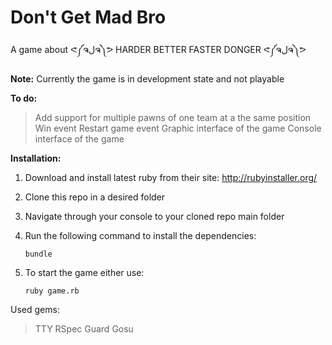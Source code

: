 Don't Get Mad Bro
==============

A game about ᕙ༼ຈلຈ༽ᕗ HARDER BETTER FASTER DONGER ᕙ༼ຈلຈ༽ᕗ

**Note:** Currently the game is in development state and not playable

**To do:**
> Add support for multiple pawns of one team at a the same position
> Win event
> Restart game event
> Graphic interface of the game
> Console interface of the game



**Installation:**
1. Download and install latest ruby from their site:
	http://rubyinstaller.org/
2. Clone this repo in a desired folder
3. Navigate through your console to your cloned repo main folder
4. Run the following command to install the dependencies:
	```
	bundle
	```
5. To start the game either use:

	```
	ruby game.rb
	```


Used gems:
> TTY
> RSpec
> Guard
> Gosu